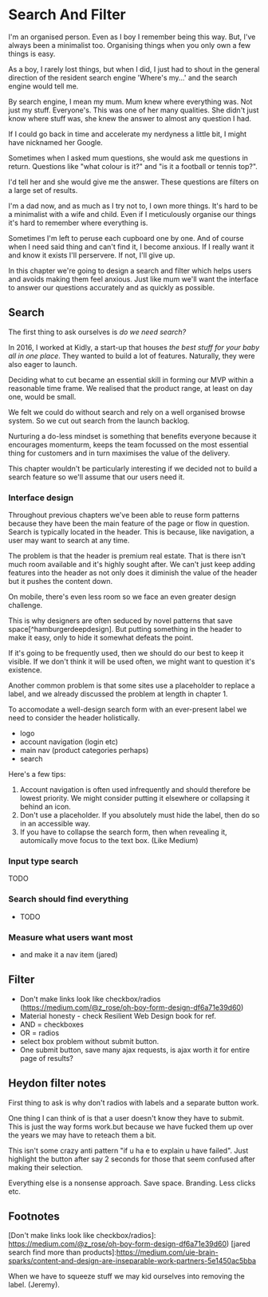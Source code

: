 # Search And Filter

I'm an organised person. Even as I boy I remember being this way. But, I've always been a minimalist too. Organising things when you only own a few things is easy.

As a boy, I rarely lost things, but when I did, I just had to shout in the general direction of the resident search engine 'Where's my...' and the search engine would tell me.

By search engine, I mean my mum. Mum knew where everything was. Not just my stuff. Everyone's. This was one of her many qualities. She didn't just know where stuff was, she knew the answer to almost any question I had.

If I could go back in time and accelerate my nerdyness a little bit, I might have nicknamed her Google.

Sometimes when I asked mum questions, she would ask me questions in return. Questions like "what colour is it?" and "is it a football or tennis top?".

I'd tell her and she would give me the answer. These questions are filters on a large set of results.

I'm a dad now, and as much as I try not to, I own more things. It's hard to be a minimalist with a wife and child. Even if I meticulously organise our things it's hard to remember where everything is.

Sometimes I'm left to peruse each cupboard one by one. And of course when I need said thing and can't find it, I become anxious. If I really want it and know it exists I'll perservere. If not, I'll give up.

In this chapter we're going to design a search and filter which helps users and avoids making them feel anxious. Just like mum we'll want the interface to answer our questions accurately and as quickly as possible.

## Search

The first thing to ask ourselves is *do we need search?*

In 2016, I worked at Kidly, a start-up that houses *the best stuff for your baby all in one place*. They wanted to build a lot of features. Naturally, they were also eager to launch.

Deciding what to cut became an essential skill in forming our MVP within a reasonable time frame. We realised that the product range, at least on day one, would be small. 

We felt we could do without search and rely on a well organised browse system. So we cut out search from the launch backlog.

Nurturing a do-less mindset is something that benefits everyone because it encourages momenturm, keeps the team focussed on the most essential thing for customers and in turn maximises the value of the delivery.

This chapter wouldn't be particularly interesting if we decided not to build a search feature so we'll assume that our users need it.

### Interface design

Throughout previous chapters we've been able to reuse form patterns because they have been the main feature of the page or flow in question. Search is typically located in the header. This is because, like navigation, a user may want to search at any time.

The problem is that the header is premium real estate. That is there isn't much room available and it's highly sought after. We can't just keep adding features into the header as not only does it diminish the value of the header but it pushes the content down.

On mobile, there's even less room so we face an even greater design challenge.

This is why designers are often seduced by novel patterns that save space[^hamburgerdeepdesign]. But putting something in the header to make it easy, only to hide it somewhat defeats the point.

If it's going to be frequently used, then we should do our best to keep it visible. If we don't think it will be used often, we might want to question it's existence.

Another common problem is that some sites use a placeholder to replace a label, and we already discussed the problem at length in chapter 1.

To accomodate a well-design search form with an ever-present label we need to consider the header holistically.

- logo
- account navigation (login etc)
- main nav (product categories perhaps)
- search

Here's a few tips:

1. Account navigation is often used infrequently and should therefore be lowest priority. We might consider putting it elsewhere or collapsing it behind an icon.
2. Don't use a placeholder. If you absolutely must hide the label, then do so in an accessible way.
3. If you have to collapse the search form, then when revealing it, automically move focus to the text box. (Like Medium)

### Input type search

TODO

### Search should find everything

- TODO

### Measure what users want most

- and make it a nav item (jared)

## Filter

- Don't make links look like checkbox/radios (https://medium.com/@z_rose/oh-boy-form-design-df6a71e39d60)
- Material honesty - check Resilient Web Design book for ref.
- AND = checkboxes
- OR = radios
- select box problem without submit button.
- One submit button, save many ajax requests, is ajax worth it for entire page of results?

## Heydon filter notes

First thing to ask is why don't radios with labels and a separate button work.

One thing I can think of is that a user doesn't know they have to submit.  This is just the way forms work.but because we have fucked them up over the years we may have to reteach them a bit.

This isn't some crazy anti pattern "if u ha e to explain u have failed". Just highlight the button after say 2 seconds for those that seem confused after making their selection.

Everything else is a nonsense approach. Save space. Branding. Less clicks etc.

## Footnotes

[Facet search]: https://articles.uie.com/faceted_search/
[Don't make links look like checkbox/radios]: https://medium.com/@z_rose/oh-boy-form-design-df6a71e39d60)
[jared search find more than products]:https://medium.com/uie-brain-sparks/content-and-design-are-inseparable-work-partners-5e1450ac5bba

When we have to squeeze stuff we may kid ourselves into removing the label. (Jeremy).
